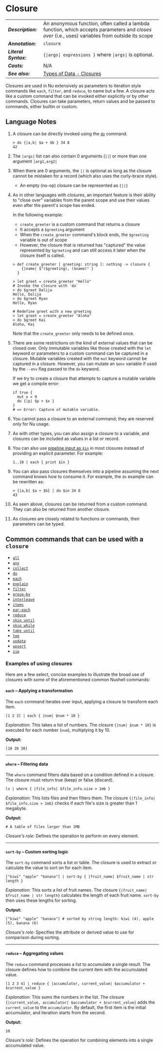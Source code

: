 # Closure

|                       |                                                                                                                                                 |
| --------------------- | ----------------------------------------------------------------------------------------------------------------------------------------------- |
| **_Description:_**    | An anonymous function, often called a lambda function, which accepts parameters and _closes over_ (i.e., uses) variables from outside its scope |
| **_Annotation:_**     | `closure`                                                                                                                                       |
| **_Literal Syntax:_** | `{\|args\| expressions }` where `\|args\|` is optional.                                                                                         |
| **_Casts:_**          | N/A                                                                                                                                             |
| **_See also:_**       | [Types of Data - Closures](/book/types_of_data.md#closures)                                                                                     |

Closures are used in Nu extensively as parameters to iteration style commands like `each`, `filter`, and `reduce`, to name but a few. A closure acts like a custom command that can be invoked either explicitly or by other commands. Closures can take parameters, return values and be passed to commands, either builtin or custom.

## Language Notes

1. A closure can be directly invoked using the [`do`](/commands/docs/do.md) command.

   ```nu
   > do {|a,b| $a + $b } 34 8
   42
   ```

1. The `|args|` list can also contain 0 arguments (`||`) or more than one argument `|arg1,arg2|`
1. When there are 0 arguments, the `||` is optional as long as the closure cannot be mistaken for a record (which also uses the curly-brace style).

   - An empty (no-op) closure can be represented as `{||}`

1. As in other languages with closures, an important feature is their ability to "close over" variables from the parent scope and use their values even after the parent's scope has ended.

   In the following example:

   - `create_greeter` is a custom command that returns a closure
   - It accepts a `$greeting` argument
   - When the `create_greeter` command's block ends, the `$greeting` variable is out of scope
   - However, the closure that is returned has "captured" the value represented by `$greeting` and can still access it later when the closure itself is called.

   ```nu
   > def create_greeter [ greeting: string ]: nothing -> closure {
       {|name| $"($greeting), ($name)" }
     }

   > let greet = create_greeter "Hello"
   # Invoke the closure with `do`
   > do $greet Dalija
   Hello, Dalija
   > do $greet Ryan
   Hello, Ryan

   # Redefine greet with a new greeting
   > let greet = create_greeter "Aloha"
   > do $greet Kai
   Aloha, Kai
   ```

   Note that the `create_greeter` only needs to be defined once.

1. There are some restrictions on the kind of external values that can be closed over. Only immutable variables like those created with the `let` keyword or parameters to a custom command can be captured in a closure. Mutable variables created with the `mut` keyword cannot be captured in a closure. However, you can mutate an `$env` variable if used by the `--env` flag passed to the `do` keyword.

   If we try to create a closure that attempts to capture a mutable variable we get a compile error:

   ```nu
   if true {
     mut x = 9
     do {|p| $p + $x }
   }
   # => Error: Capture of mutable variable.
   ```

1. You cannot pass a closure to an external command; they are reserved only for Nu usage.
1. As with other types, you can also assign a closure to a variable, and closures can be included as values in a list or record.

1. You can also use [pipeline input as `$in`](pipelines.html#pipeline-input-and-the-special-in-variable) in most closures instead of providing an explicit parameter. For example:

   ```nu
   1..10 | each { print $in }
   ```

1. You can also pass closures themselves into a pipeline assuming the next command knows how to consume it. For example, the `do` example can be rewritten as:

   ```nu
   > {|a,b| $a + $b} | do $in 34 8
   43
   ```

1. As seen above, closures can be returned from a custom command. They can also be returned from another closure.

1. As closures are closely related to functions or commands, their parameters can be typed.

## Common commands that can be used with a `closure`

- [`all`](/commands/docs/all.md)
- [`any`](/commands/docs/any.md)
- [`collect`](/commands/docs/collect.md)
- [`do`](/commands/docs/do`.md)
- [`each`](/commands/docs/each.md)
- [`explain`](/commands/docs/explain.md)
- [`filter`](/commands/docs/filter.md)
- [`group-by`](/commands/docs/group.md)
- [`interleave`](/commands/docs/interleave.md)
- [`items`](/commands/docs/items.md)
- [`par-each`](/commands/docs/par.md)
- [`reduce`](/commands/docs/reduce.md)
- [`skip until`](/commands/docs/skip_until.md)
- [`skip while`](/commands/docs/skip_while.md)
- [`take until`](/commands/docs/take_until.md)
- [`tee`](/commands/docs/tee.md)
- [`update`](/commands/docs/update.md)
- [`upsert`](/commands/docs/upsert.md)
- [`zip`](/commands/docs/zip.md)

### Examples of using closures

Here are a few select, concise examples to illustrate the broad use of closures with some of the aforementioned common Nushell commands:

#### `each` – Applying a transformation

The `each` command iterates over input, applying a closure to transform each item.

```nu
[1 2 3] | each { |num| $num * 10 }
```

_Explanation:_ This takes a list of numbers. The closure `{|num| $num * 10}` is executed for each number (`num`), multiplying it by 10.

**Output:**

```nu
[10 20 30]
```

---

#### `where` – Filtering data

The `where` command filters data based on a condition defined in a closure. The closure must return true (keep) or false (discard).

```nu
ls | where { |file_info| $file_info.size > 1mb }
```

_Explanation:_ This lists files and then filters them. The closure `{|file_info| $file_info.size > 1mb}` checks if each file's size is greater than 1 megabyte.

**Output:**

```nu
# A table of files larger than 1MB
```

_Closure's role:_ Defines the operation to perform on every element.

---

#### `sort-by` – Custom sorting logic

The `sort-by` command sorts a list or table. The closure is used to extract or calculate the value to sort on for each item.

```nu
["kiwi" "apple" "banana"] | sort-by { |fruit_name| $fruit_name | str length }
```

_Explanation:_ This sorts a list of fruit names. The closure `{|fruit_name| $fruit_name | str length}` calculates the length of each fruit name. `sort-by` then uses these lengths for sorting.

**Output:**

```nu
["kiwi" "apple" "banana"] # sorted by string length: kiwi (4), apple (5), banana (6)
```

_Closure's role:_ Specifies the attribute or derived value to use for comparison during sorting.

---

#### `reduce` – Aggregating values

The `reduce` command processes a list to accumulate a single result. The closure defines how to combine the current item with the accumulated value.

```nu
[1 2 3 4] | reduce { |accumulator, current_value| $accumulator + $current_value }
```

_Explanation:_ This sums the numbers in the list. The closure `{|current_value, accumulator| $accumulator + $current_value}` adds the `current_value` to the `accumulator`. By default, the first item is the initial accumulator, and iteration starts from the second.

**Output:**

```nu
10
```

_Closure's role:_ Defines the operation for combining elements into a single accumulated value.
